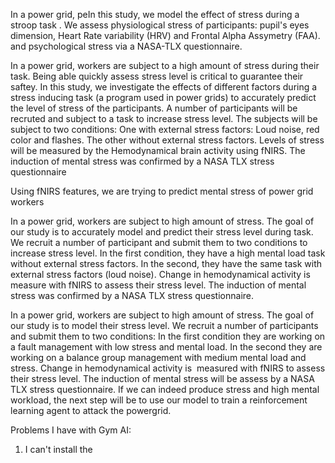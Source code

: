 In a power grid, peIn this study, we model the effect of stress during a stroop task . We assess physiological stress of  participants: pupil's eyes dimension, Heart Rate variability (HRV) and  Frontal Alpha Assymetry (FAA). and psychological stress via a NASA-TLX questionnaire.

In a power grid, workers are subject to a high amount of stress during their task. Being able quickly assess stress level is critical to guarantee their saftey.
In this study, we investigate the effects of different factors during a stress inducing task (a program used in power grids) to accurately predict the level of stress of the participants. A number of participants will be recruted and subject to a task to increase stress level. The subjects will be subject to two conditions: One with external stress factors: Loud noise, red color and flashes. The other without external stress factors. Levels of stress will be measured by the Hemodynamical brain activity using fNIRS. 
The induction of mental stress was confirmed by a NASA TLX stress questionnaire

Using fNIRS features, we are trying to predict mental stress of power grid workers

In a power grid, workers are subject to high amount of stress. The goal of our study is to accurately model and predict their stress level during task. We recruit a number of participant and submit them to two conditions to increase stress level. In the first condition, they have a high mental load task without external stress factors. In the second, they have the same task with external stress factors (loud noise). Change in hemodynamical activity is measure with fNIRS to assess their stress level. The induction of mental stress was confirmed by a NASA TLX stress questionnaire.

In a power grid, workers are subject to high amount of stress. The goal of our study is to model their stress level. We recruit a number of participants and submit them to two conditions: In the first condition they are working on a fault management with low stress and mental load. In the second they are working on a balance group management with medium mental load and stress. Change in hemodynamical activity is  measured with fNIRS to assess their stress level. The induction of mental stress will be assess by a NASA TLX stress questionnaire.
If we can indeed produce stress and high mental workload, the next step will be to use our model to train a reinforcement learning agent to attack the powergrid. 


Problems I have with Gym AI: 
1. I can't install the 

